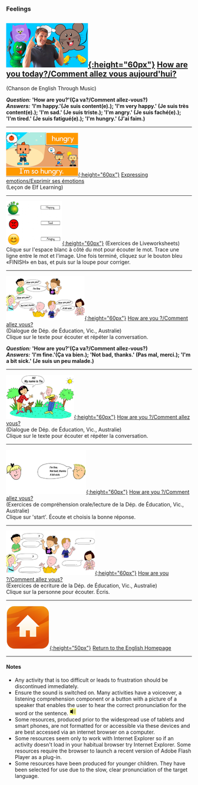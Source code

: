 <head>
<!-- Global site tag (gtag.js) - Google Analytics -->
<script async src="https://www.googletagmanager.com/gtag/js?id=UA-160613202-1"></script>
<script>
  window.dataLayer = window.dataLayer || [];
  function gtag(){dataLayer.push(arguments);}
  gtag('js', new Date());
  gtag('config', 'UA-160613202-1');
</script>
</head>

### Feelings

## [![hoyt](/images/hoyt.png){:height="60px"}](https://www.youtube.com/watch?v=fMR8Hr9Xby4) [How are you today?/Comment allez vous aujourd'hui?](https://www.youtube.com/watch?v=fMR8Hr9Xby4)  
(Chanson de English Through Music)  

***Question:*** **'How are you?'(Ça va?/Comment allez-vous?)**  
***Answers:*** **'I'm happy.'(Je suis content(e).); 'I'm very happy.' (Je suis très content(e).); 'I'm sad.' (Je suis triste.); 'I'm angry.' (Je suis faché(e).); 'I'm tired.' (Je suis fatigué(e).); 'I'm hungry.' (J'ai faim.)**  

***  

[![emelf](/images/emelf.png){:height="60px"}](https://www.youtube.com/watch?v=xRlTTSpGUx4) [Expressing emotions/Exprimir ses émotions](https://www.youtube.com/watch?v=xRlTTSpGUx4)  
(Leçon de Elf Learning)  

***  

[![felvwk2](/images/felvwk2.PNG){:height="60px"}](https://www.liveworksheets.com/worksheets/en/English_as_a_Second_Language_(ESL)/Feelings_and_emotions/Feelings_listen_and_match_kj7761ud) (Exercices de Liveworksheets)  
Clique sur l'espace blanc à côté du mot pour écouter le mot. Trace une ligne entre le mot et l'image. Une fois terminé, cliquez sur le bouton bleu «FINISH» en bas, et puis sur la loupe pour corriger.  

***  

[![edvhay1](/images/edvhay1.PNG){:height="60px"}](https://www.education.vic.gov.au/languagesonline/english/sect06/no_1/no_1.htm) [How are you ?/Comment allez vous?](https://www.education.vic.gov.au/languagesonline/english/sect06/no_1/no_1.htm)  
(Dialogue de Dép. de Éducation, Vic., Australie)  
Clique sur le texte pour écouter et répéter la conversation.  

***Question:*** **'How are you?'(Ça va?/Comment allez-vous?)**  
***Answers:*** **'I'm fine.'(Ça va bien.); 'Not bad, thanks.' (Pas mal, merci.); 'I'm a bit sick.' (Je suis un peu malade.)**  

***  

[![edvhay2](/images/edvhay2.PNG){:height="60px"}](https://www.education.vic.gov.au/languagesonline/english/sect06/no_2/no_2.htm) [How are you ?/Comment allez vous?](https://www.education.vic.gov.au/languagesonline/english/sect06/no_2/no_2.htm)  
(Dialogue de Dép. de Éducation, Vic., Australie)  
Clique sur le texte pour écouter et répéter la conversation.  

***  

[![edvhay4](/images/edvhay5.PNG){:height="60px"}](https://www.education.vic.gov.au/languagesonline/english/sect06/no_5/no_5.htm) [How are you ?/Comment allez vous?](https://www.education.vic.gov.au/languagesonline/english/sect06/no_5/no_5.htm)  
(Exercices de compréhension orale/lecture de la Dép. de Éducation, Vic., Australie)  
Clique sur 'start'. Écoute et choisis la bonne réponse.  

***  

[![edvhay4](/images/edvhay4.PNG){:height="60px"}](https://www.education.vic.gov.au/languagesonline/english/sect06/no_4/no_4.htm) [How are you ?/Comment allez vous?](https://www.education.vic.gov.au/languagesonline/english/sect06/no_4/no_4.htm)  
(Exercices de ecriture de la Dép. de Éducation, Vic., Australie)  
Clique sur la personne pour écouter. Écris.  

***  

[![home](/images/home.png){:height="50px"}](https://1blockatatime.github.io/English) [Return to the English Homepage](https://1blockatatime.github.io/English)  

***

#### Notes
* Any activity that is too difficult or leads to frustration should be discontinued immediately.
* Ensure the sound is switched on. Many activities have a voiceover, a listening comprehension component or a button with a picture of a speaker that enables the user to hear the correct pronunciation for the word or the sentence. ![spkr2](/images/spkr2.PNG)
* Some resources, produced prior to the widespread use of tablets and smart phones, are not formatted for or accessible via these devices and are best accessed via an internet browser on a computer.
* Some resources seem only to work with Internet Explorer so if an activity doesn't load in your habitual browser try Internet Explorer. Some resources require the browser to launch a recent version of Adobe Flash Player as a plug-in.
* Some resources have been produced for younger children. They have been selected for use due to the slow, clear pronunciation of the target language.

